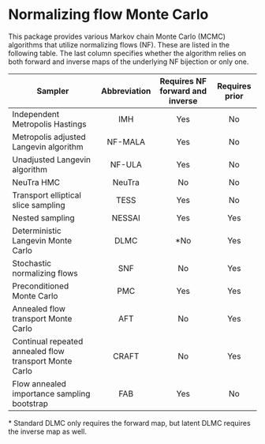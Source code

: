 # Normalizing flow Monte Carlo

This package provides various Markov chain Monte Carlo (MCMC) algorithms that utilize normalizing flows (NF).
These are listed in the following table.
The last column specifies whether the algorithm relies on both forward and inverse maps of the underlying NF bijection
or only one.

| Sampler                                                | Abbreviation | Requires NF forward and inverse | Requires prior | 
|--------------------------------------------------------|:------------:|:-------------------------------:|:--------------:|
| Independent Metropolis Hastings                        |     IMH      |               Yes               |       No       |
| Metropolis adjusted Langevin algorithm                 |   NF-MALA    |               Yes               |       No       |
| Unadjusted Langevin algorithm                          |    NF-ULA    |               Yes               |       No       |
| NeuTra HMC                                             |    NeuTra    |               No                |       No       |
| Transport elliptical slice sampling                    |     TESS     |               Yes               |       No       |
| Nested sampling                                        |    NESSAI    |               Yes               |      Yes       |
| Deterministic Langevin Monte Carlo                     |     DLMC     |               *No               |      Yes       |
| Stochastic normalizing flows                           |     SNF      |               No                |      Yes       |
| Preconditioned Monte Carlo                             |     PMC      |               Yes               |      Yes       |
| Annealed flow transport Monte Carlo                    |     AFT      |               No                |      Yes       |
| Continual repeated annealed flow transport Monte Carlo |    CRAFT     |               No                |      Yes       |
| Flow annealed importance sampling bootstrap            |     FAB      |               Yes               |       No       |

&ast; Standard DLMC only requires the forward map, but latent DLMC requires the inverse map as well. 
